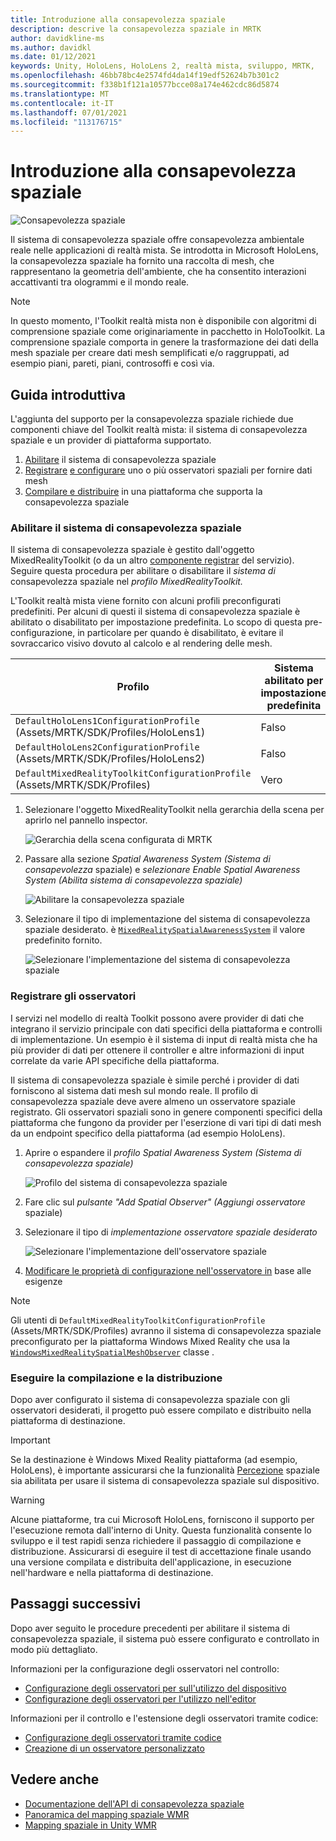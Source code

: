 ```yaml
---
title: Introduzione alla consapevolezza spaziale
description: descrive la consapevolezza spaziale in MRTK
author: davidkline-ms
ms.author: davidkl
ms.date: 01/12/2021
keywords: Unity, HoloLens, HoloLens 2, realtà mista, sviluppo, MRTK,
ms.openlocfilehash: 46bb78bc4e2574fd4da14f19edf52624b7b301c2
ms.sourcegitcommit: f338b1f121a10577bcce08a174e462cdc86d5874
ms.translationtype: MT
ms.contentlocale: it-IT
ms.lasthandoff: 07/01/2021
ms.locfileid: "113176715"
---
```

# <a name="spatial-awareness-getting-started"></a>Introduzione alla consapevolezza spaziale

![Consapevolezza spaziale](../images/spatial-awareness/MRTK_SpatialAwareness_Main.png)

Il sistema di consapevolezza spaziale offre consapevolezza ambientale reale nelle applicazioni di realtà mista. Se introdotta in Microsoft HoloLens, la consapevolezza spaziale ha fornito una raccolta di mesh, che rappresentano la geometria dell'ambiente, che ha consentito interazioni accattivanti tra ologrammi e il mondo reale.

> [!NOTE]
> In questo momento, l'Toolkit realtà mista non è disponibile con algoritmi di comprensione spaziale come originariamente in pacchetto in HoloToolkit. La comprensione spaziale comporta in genere la trasformazione dei dati della mesh spaziale per creare dati mesh semplificati e/o raggruppati, ad esempio piani, pareti, piani, controsoffi e così via.

## <a name="getting-started"></a>Guida introduttiva

L'aggiunta del supporto per la consapevolezza spaziale richiede due componenti chiave del Toolkit realtà mista: il sistema di consapevolezza spaziale e un provider di piattaforma supportato.

1. [Abilitare](#enable-the-spatial-awareness-system) il sistema di consapevolezza spaziale
2. [Registrare](#register-observers) [e configurare](configuring-spatial-awareness-mesh-observer.md) uno o più osservatori spaziali per fornire dati mesh
3. [Compilare e distribuire](#build-and-deploy) in una piattaforma che supporta la consapevolezza spaziale

### <a name="enable-the-spatial-awareness-system"></a>Abilitare il sistema di consapevolezza spaziale

Il sistema di consapevolezza spaziale è gestito dall'oggetto MixedRealityToolkit (o da un altro [componente registrar](xref:Microsoft.MixedReality.Toolkit.IMixedRealityServiceRegistrar) del servizio). Seguire questa procedura per abilitare o disabilitare il *sistema di* consapevolezza spaziale nel *profilo MixedRealityToolkit.*

L'Toolkit realtà mista viene fornito con alcuni profili preconfigurati predefiniti. Per alcuni di questi il sistema di consapevolezza spaziale è abilitato o disabilitato per impostazione predefinita. Lo scopo di questa pre-configurazione, in particolare per quando è disabilitato, è evitare il sovraccarico visivo dovuto al calcolo e al rendering delle mesh.

| Profilo | Sistema abilitato per impostazione predefinita |
| --- | --- |
| `DefaultHoloLens1ConfigurationProfile` (Assets/MRTK/SDK/Profiles/HoloLens1) | Falso |
| `DefaultHoloLens2ConfigurationProfile` (Assets/MRTK/SDK/Profiles/HoloLens2) | Falso |
| `DefaultMixedRealityToolkitConfigurationProfile` (Assets/MRTK/SDK/Profiles) | Vero |

1. Selezionare l'oggetto MixedRealityToolkit nella gerarchia della scena per aprirlo nel pannello inspector.

    ![Gerarchia della scena configurata di MRTK](../images/MRTK_ConfiguredHierarchy.png)

1. Passare alla sezione *Spatial Awareness System (Sistema di consapevolezza* spaziale) e *selezionare Enable Spatial Awareness System (Abilita sistema di consapevolezza spaziale)*

    ![Abilitare la consapevolezza spaziale](../images/spatial-awareness/MRTKConfig_SpatialAwareness.png)

1. Selezionare il tipo di implementazione del sistema di consapevolezza spaziale desiderato. è [`MixedRealitySpatialAwarenessSystem`](xref:Microsoft.MixedReality.Toolkit.SpatialAwareness.MixedRealitySpatialAwarenessSystem) il valore predefinito fornito.

    ![Selezionare l'implementazione del sistema di consapevolezza spaziale](../images/spatial-awareness/SpatialAwarenessSelectSystemType.png)

### <a name="register-observers"></a>Registrare gli osservatori

I servizi nel modello di [](../../architecture/systems-extensions-providers.md) realtà Toolkit possono avere provider di dati che integrano il servizio principale con dati specifici della piattaforma e controlli di implementazione. Un esempio è il sistema di [](../input/input-providers.md) input di realtà mista che ha più provider di dati per ottenere il controller e altre informazioni di input correlate da varie API specifiche della piattaforma.

Il sistema di consapevolezza spaziale è simile perché i provider di dati forniscono al sistema dati mesh sul mondo reale. Il profilo di consapevolezza spaziale deve avere almeno un osservatore spaziale registrato. Gli osservatori spaziali sono in genere componenti specifici della piattaforma che fungono da provider per l'eserzione di vari tipi di dati mesh da un endpoint specifico della piattaforma (ad esempio HoloLens).

1. Aprire o espandere il *profilo Spatial Awareness System (Sistema di consapevolezza spaziale)*

    ![Profilo del sistema di consapevolezza spaziale](../images/spatial-awareness/SpatialAwarenessProfile.png)

1. Fare clic sul *pulsante "Add Spatial Observer" (Aggiungi osservatore* spaziale)
1. Selezionare il tipo di *implementazione osservatore spaziale desiderato*

    ![Selezionare l'implementazione dell'osservatore spaziale](../images/spatial-awareness/SpatialAwarenessSelectObserver.png)

1. [Modificare le proprietà di configurazione nell'osservatore in](configuring-spatial-awareness-mesh-observer.md) base alle esigenze

> [!NOTE]
> Gli utenti di `DefaultMixedRealityToolkitConfigurationProfile` (Assets/MRTK/SDK/Profiles) avranno il sistema di consapevolezza spaziale preconfigurato per la piattaforma Windows Mixed Reality che usa la [`WindowsMixedRealitySpatialMeshObserver`](xref:Microsoft.MixedReality.Toolkit.WindowsMixedReality.SpatialAwareness.WindowsMixedRealitySpatialMeshObserver) classe .

### <a name="build-and-deploy"></a>Eseguire la compilazione e la distribuzione

Dopo aver configurato il sistema di consapevolezza spaziale con gli osservatori desiderati, il progetto può essere compilato e distribuito nella piattaforma di destinazione.

> [!IMPORTANT]
> Se la destinazione è Windows Mixed Reality piattaforma (ad esempio, HoloLens), è importante assicurarsi che la funzionalità [Percezione](/windows/mixed-reality/spatial-mapping-in-unity) spaziale sia abilitata per usare il sistema di consapevolezza spaziale sul dispositivo.

> [!WARNING]
> Alcune piattaforme, tra cui Microsoft HoloLens, forniscono il supporto per l'esecuzione remota dall'interno di Unity. Questa funzionalità consente lo sviluppo e il test rapidi senza richiedere il passaggio di compilazione e distribuzione. Assicurarsi di eseguire il test di accettazione finale usando una versione compilata e distribuita dell'applicazione, in esecuzione nell'hardware e nella piattaforma di destinazione.

## <a name="next-steps"></a>Passaggi successivi

Dopo aver seguito le procedure precedenti per abilitare il sistema di consapevolezza spaziale, il sistema può essere configurato e controllato in modo più dettagliato.

Informazioni per la configurazione degli osservatori nel controllo:

- [Configurazione degli osservatori per sull'utilizzo del dispositivo](configuring-spatial-awareness-mesh-observer.md)
- [Configurazione degli osservatori per l'utilizzo nell'editor](spatial-object-mesh-observer.md)

Informazioni per il controllo e l'estensione degli osservatori tramite codice:

- [Configurazione degli osservatori tramite codice](usage-guide.md)
- [Creazione di un osservatore personalizzato](create-data-provider.md)

## <a name="see-also"></a>Vedere anche

- [Documentazione dell'API di consapevolezza spaziale](xref:Microsoft.MixedReality.Toolkit.SpatialAwareness)
- [Panoramica del mapping spaziale WMR](/windows/mixed-reality/spatial-mapping)
- [Mapping spaziale in Unity WMR](/windows/mixed-reality/spatial-mapping-in-unity)
